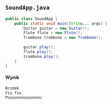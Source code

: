 ## `SoundApp.java`

```java
public class SoundApp {
    public static void main(String... args) {
        Guitar guitar = new Guitar();
        Flute flute = new Flute();
        Trombone trombone = new Trombone();
        
        guitar.play();
        flute.play();
        trombone.play();
    }
}
```

<span class="fragment" data-code-focus="3-5"></span>
<span class="fragment" data-code-focus="7-9"></span>

#### Wynik
```bash
Brzdek
Fiu fiu
Puuuuuuuuuuuuuuu
```
